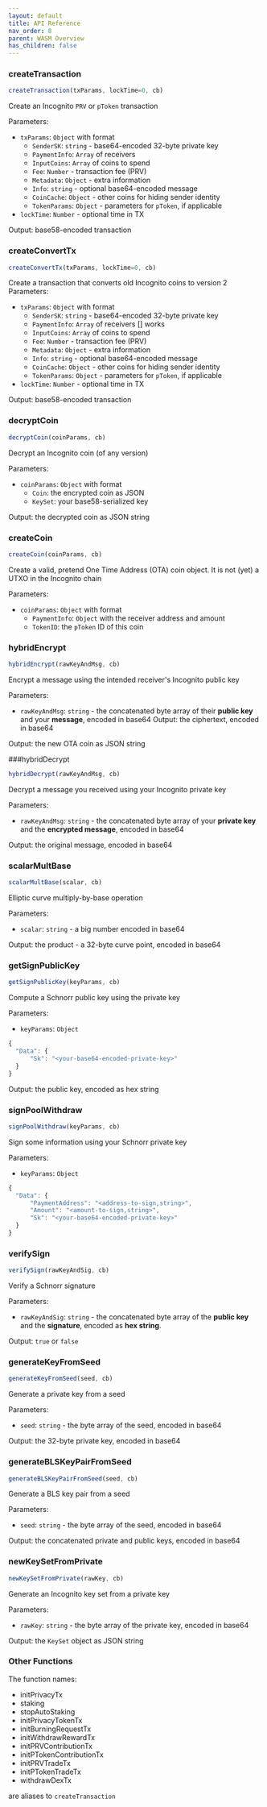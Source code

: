```yaml
---
layout: default
title: API Reference
nav_order: 8
parent: WASM Overview
has_children: false
---
```


### createTransaction

```javascript
createTransaction(txParams, lockTime=0, cb)
```

Create an Incognito `PRV` or `pToken` transaction

Parameters:

- `txParams`: `Object` with format
  - `SenderSK`: `string` - base64-encoded 32-byte private key
  - `PaymentInfo`: `Array` of receivers
  - `InputCoins`: `Array` of coins to spend
  - `Fee`: `Number` - transaction fee (PRV)
  - `Metadata`: `Object` - extra information
  - `Info`: `string` - optional base64-encoded message
  - `CoinCache`: `Object` - other coins for hiding sender identity
  - `TokenParams`: `Object` - parameters for `pToken`, if applicable
- `lockTime`: `Number` - optional time in TX

Output: base58-encoded transaction

### createConvertTx

```javascript
createConvertTx(txParams, lockTime=0, cb)
```

Create a transaction that converts old Incognito coins to version 2 Parameters:

- `txParams`: `Object` with format
  - `SenderSK`: `string` - base64-encoded 32-byte private key
  - `PaymentInfo`: `Array` of receivers  [] works
  - `InputCoins`: `Array` of coins to spend
  - `Fee`: `Number` - transaction fee (PRV)
  - `Metadata`: `Object` - extra information
  - `Info`: `string` - optional base64-encoded message
  - `CoinCache`: `Object` - other coins for hiding sender identity
  - `TokenParams`: `Object` - parameters for `pToken`, if applicable
- `lockTime`: `Number` - optional time in TX

Output: base58-encoded transaction

### decryptCoin

```javascript
decryptCoin(coinParams, cb)
```

Decrypt an Incognito coin (of any version)

Parameters:

- `coinParams`: `Object` with format
  - `Coin`: the encrypted coin as JSON
  - `KeySet`: your base58-serialized key

Output: the decrypted coin as JSON string

### createCoin

```javascript
createCoin(coinParams, cb)
```

Create a valid, pretend One Time Address (OTA) coin object. It is not (yet) a UTXO in the Incognito chain

Parameters:

- `coinParams`: `Object` with format
    - `PaymentInfo`: `Object` with the receiver address and amount
    - `TokenID`: the `pToken` ID of this coin

### hybridEncrypt

```javascript
hybridEncrypt(rawKeyAndMsg, cb)
```

Encrypt a message using the intended receiver's Incognito public key

Parameters:

- `rawKeyAndMsg`: `string` - the concatenated byte array of their **public key** and your **message**, encoded in base64
Output: the ciphertext, encoded in base64

Output: the new OTA coin as JSON string

###hybridDecrypt

```javascript
hybridDecrypt(rawKeyAndMsg, cb)
```

Decrypt a message you received using your Incognito private key

Parameters:

- `rawKeyAndMsg`: `string` - the concatenated byte array of your **private key** and the **encrypted message**, encoded in base64

Output: the original message, encoded in base64

### scalarMultBase

```javascript
scalarMultBase(scalar, cb)
```

Elliptic curve multiply-by-base operation

Parameters:

- `scalar`: `string` - a big number encoded in base64

Output: the product - a 32-byte curve point, encoded in base64

### getSignPublicKey

```javascript
getSignPublicKey(keyParams, cb)
```

Compute a Schnorr public key using the private key

Parameters:

- `keyParams`: `Object`

```javascript
{
  "Data": {
      "Sk": "<your-base64-encoded-private-key>"
  }
}
```

Output: the public key, encoded as hex string

### signPoolWithdraw

```javascript
signPoolWithdraw(keyParams, cb)
```

Sign some information using your Schnorr private key

Parameters:

- `keyParams`: `Object`

```javascript
{
  "Data": {
      "PaymentAddress": "<address-to-sign,string>",
      "Amount": "<amount-to-sign,string>",
      "Sk": "<your-base64-encoded-private-key>"
  }
}
```

### verifySign

```javascript
verifySign(rawKeyAndSig, cb)
```

Verify a Schnorr signature

Parameters:

- `rawKeyAndSig`: `string` - the concatenated byte array of the **public key** and the **signature**, encoded as **hex string**.

Output: `true` or `false`

### generateKeyFromSeed

```javascript
generateKeyFromSeed(seed, cb)
```

Generate a private key from a seed

Parameters:

- `seed`: `string` - the byte array of the seed, encoded in base64

Output: the 32-byte private key, encoded in base64

### generateBLSKeyPairFromSeed

```javascript
generateBLSKeyPairFromSeed(seed, cb)
```

Generate a BLS key pair from a seed

Parameters:

- `seed`: `string` - the byte array of the seed, encoded in base64

Output: the concatenated private and public keys, encoded in base64

### newKeySetFromPrivate

```javascript
newKeySetFromPrivate(rawKey, cb)
```

Generate an Incognito key set from a private key

Parameters:

- `rawKey`: `string` - the byte array of the private key, encoded in base64

Output: the `KeySet` object as JSON string

### Other Functions

The function names:

- initPrivacyTx
- staking
- stopAutoStaking
- initPrivacyTokenTx
- initBurningRequestTx
- initWithdrawRewardTx
- initPRVContributionTx
- initPTokenContributionTx
- initPRVTradeTx
- initPTokenTradeTx
- withdrawDexTx

are aliases to `createTransaction`
